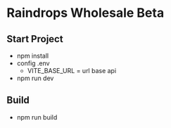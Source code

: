 # Raindrops Wholesale Beta

## Start Project

- npm install
- config .env
  - VITE_BASE_URL = url base api
- npm run dev

## Build

- npm run build